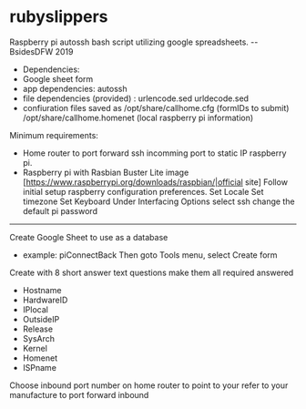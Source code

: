 # rubyslippers
Raspberry pi autossh bash script utilizing google spreadsheets.
--BsidesDFW 2019

* Dependencies:
* Google sheet form
* app dependencies: autossh
* file dependencies (provided) : urlencode.sed urldecode.sed
* confiuration files saved as
	/opt/share/callhome.cfg				(formIDs to submit)
	/opt/share/callhome.homenet		(local raspberry pi information)

Minimum requirements: 
* Home router to port forward ssh incomming port to static IP raspberry pi.
* Raspberry pi with Rasbian Buster Lite image [https://www.raspberrypi.org/downloads/raspbian/|official site]
	Follow initial setup raspberry configuration preferences.
	Set Locale
	Set timezone
	Set Keyboard
	Under Interfacing Options select ssh
	change the default pi password
	
----
Create Google Sheet to use as a database
* example: piConnectBack
Then goto Tools menu, select Create form

Create with 8 short answer text questions make them all required answered
* Hostname
* HardwareID
* IPlocal
* OutsideIP
* Release
* SysArch
* Kernel
* Homenet
* ISPname



Choose inbound port number on home router to point to your 
	refer to your manufacture to port forward inbound
